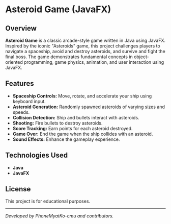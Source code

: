 # Asteroid Game (JavaFX)

## Overview

**Asteroid Game** is a classic arcade-style game written in Java using JavaFX. Inspired by the iconic "Asteroids" game, this project challenges players to navigate a spaceship, avoid and destroy asteroids, and survive and fight the final boss. The game demonstrates fundamental concepts in object-oriented programming, game physics, animation, and user interaction using JavaFX.

## Features

- **Spaceship Controls:** Move, rotate, and accelerate your ship using keyboard input.
- **Asteroid Generation:** Randomly spawned asteroids of varying sizes and speeds.
- **Collision Detection:** Ship and bullets interact with asteroids.
- **Shooting:** Fire bullets to destroy asteroids.
- **Score Tracking:** Earn points for each asteroid destroyed.
- **Game Over:** End the game when the ship collides with an asteroid.
- **Sound Effects:** Enhance the gameplay experience.

## Technologies Used

- **Java**
- **JavaFX**

## License

This project is for educational purposes.

---

_Developed by PhoneMyatKo-cmu and contributors._
